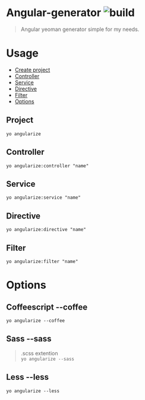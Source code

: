 # Angular-generator ![build](https://travis-ci.org/tkorakas/generator-angularize.svg?branch=master)

> Angular yeoman generator simple for my needs.

# Usage
* [Create project](#project)
* [Controller](#controller)
* [Service](#service)
* [Directive](#directive)
* [Filter](#filter)
* [Options](#options)

## Project
 `yo angularize`

## Controller
`yo angularize:controller "name"`

## Service
`yo angularize:service "name"`

## Directive
`yo angularize:directive "name"`

## Filter
`yo angularize:filter "name"`

# Options
## Coffeescript --coffee    
`yo angularize --coffee`

## Sass --sass
> .scss extention      
`yo angularize --sass`

## Less --less
`yo angularize --less`
